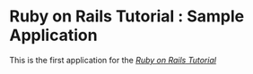 # Ruby on Rails Tutorial : Sample Application

This is the first application for the
[*Ruby on Rails Tutorial*](http://railstutorial.jp/)
